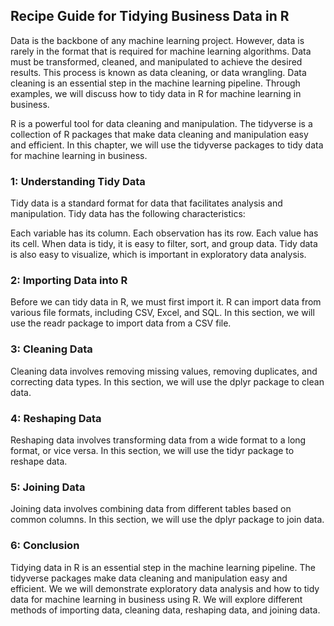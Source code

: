## Recipe Guide for Tidying Business Data in R 

Data is the backbone of any machine learning project. However, data is rarely in the format that is required for machine learning algorithms. Data must be transformed, cleaned, and manipulated to achieve the desired results. This process is known as data cleaning, or data wrangling. Data cleaning is an essential step in the machine learning pipeline. Through examples, we will discuss how to tidy data in R for machine learning in business.

R is a powerful tool for data cleaning and manipulation. The tidyverse is a collection of R packages that make data cleaning and manipulation easy and efficient. In this chapter, we will use the tidyverse packages to tidy data for machine learning in business.

### 1: Understanding Tidy Data

Tidy data is a standard format for data that facilitates analysis and manipulation. Tidy data has the following characteristics:

Each variable has its column.
Each observation has its row.
Each value has its cell.
When data is tidy, it is easy to filter, sort, and group data. Tidy data is also easy to visualize, which is important in exploratory data analysis.

### 2: Importing Data into R

Before we can tidy data in R, we must first import it. R can import data from various file formats, including CSV, Excel, and SQL. In this section, we will use the readr package to import data from a CSV file.

### 3: Cleaning Data

Cleaning data involves removing missing values, removing duplicates, and correcting data types. In this section, we will use the dplyr package to clean data.

### 4: Reshaping Data

Reshaping data involves transforming data from a wide format to a long format, or vice versa. In this section, we will use the tidyr package to reshape data.

### 5: Joining Data

Joining data involves combining data from different tables based on common columns. In this section, we will use the dplyr package to join data.

### 6: Conclusion

Tidying data in R is an essential step in the machine learning pipeline. The tidyverse packages make data cleaning and manipulation easy and efficient. We we will demonstrate exploratory data analysis and how to tidy data for machine learning in business using R. We will explore different methods of importing data, cleaning data, reshaping data, and joining data. 
